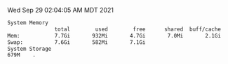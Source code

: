 Wed Sep 29 02:04:05 AM MDT 2021
```bash
System Memory
               total        used        free      shared  buff/cache   available
Mem:           7.7Gi       932Mi       4.7Gi       7.0Mi       2.1Gi       6.4Gi
Swap:          7.6Gi       582Mi       7.1Gi
System Storage
679M	.
```
```bash
